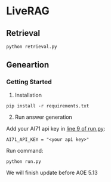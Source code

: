 # LiveRAG

## Retrieval

```
python retrieval.py
```


## Geneartion

### Getting Started




1. Installation

```
pip install -r requirements.txt
```

2. Run answer generation

Add your AI71 api key in [line 9 of run.py](https://github.com/dongguanting/LiveRAG/blob/0cd6e9aadd046e79ba701c20883a7e66a4028866/run.py#L9):

```
AI71_API_KEY = "<your api key>"
```

Run command:

```
python run.py
```




We will finish update before AOE 5.13
